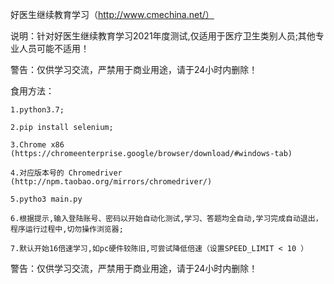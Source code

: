 好医生继续教育学习（http://www.cmechina.net/）

说明：针对好医生继续教育学习2021年度测试,仅适用于医疗卫生类别人员;其他专业人员可能不适用！

警告：仅供学习交流，严禁用于商业用途，请于24小时内删除！

食用方法：
    
    1.python3.7;

    2.pip install selenium;
    
    3.Chrome x86 (https://chromeenterprise.google/browser/download/#windows-tab)
    
    4.对应版本号的 Chromedriver (http://npm.taobao.org/mirrors/chromedriver/)

    5.pytho3 main.py

    6.根据提示,输入登陆账号、密码以开始自动化测试,学习、答题均全自动,学习完成自动退出，程序运行过程中,切勿操作浏览器;
    
    7.默认开始16倍速学习,如pc硬件较陈旧,可尝试降低倍速（设置SPEED_LIMIT < 10 ）
    

警告：仅供学习交流，严禁用于商业用途，请于24小时内删除！
